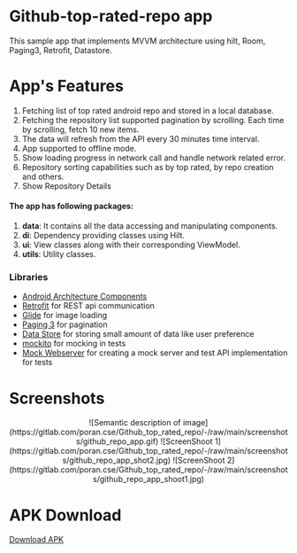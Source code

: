 # Github-top-rated-repo app
This sample app that implements MVVM architecture using hilt, Room, Paging3, Retrofit, Datastore.

# App's Features
1. Fetching list of top rated android repo and stored in a local database.
2. Fetching the repository list  supported pagination by scrolling. Each time by scrolling, fetch 10 new items.
3. The  data will refresh from the API every 30 minutes time interval.
4. App supported to offline mode.
5. Show loading progress in network call and handle network related error.
6. Repository sorting capabilities such as by top rated, by repo creation and others.
7. Show Repository Details

#### The app has following packages:
1. **data**: It contains all the data accessing and manipulating components.
2. **di**: Dependency providing classes using Hilt.
3. **ui**: View classes along with their corresponding ViewModel.
4. **utils**: Utility classes.

### Libraries
* [Android Architecture Components][arch]
* [Retrofit][retrofit] for REST api communication
* [Glide][glide] for image loading
* [Paging 3][paging] for pagination
* [Data Store][data-store] for storing small amount of data like user preference
* [mockito][mockito] for mocking in tests
* [Mock Webserver][mockwebserver] for creating a mock server and test API implementation for tests


# Screenshots

<p align="center">
![Semantic description of image](https://gitlab.com/poran.cse/Github_top_rated_repo/-/raw/main/screenshots/github_repo_app.gif)
![ScreenShoot 1](https://gitlab.com/poran.cse/Github_top_rated_repo/-/raw/main/screenshots/github_repo_app_shot2.jpg)
![ScreenShoot 2](https://gitlab.com/poran.cse/Github_top_rated_repo/-/raw/main/screenshots/github_repo_app_shoot1.jpg)
</p>

# APK Download
[Download APK](https://gitlab.com/poran.cse/Github_top_rated_repo/-/raw/main/apk/app-dev-debug.apk)

[mockwebserver]: https://github.com/square/okhttp/tree/master/mockwebserver
[data-store]: https://developer.android.com/topic/libraries/architecture/datastore?gclid=Cj0KCQiA4OybBhCzARIsAIcfn9mSE2oMBKwkdd6hOmLMmpmPl9LbvmXBxjBfCd1Zl3gcvhlOAOehV80aAt-wEALw_wcB&gclsrc=aw.ds#preferences-datastore-dependencies
[arch]: https://developer.android.com/arch
[paging]: https://developer.android.com/topic/libraries/architecture/paging/v3-overview
[retrofit]: http://square.github.io/retrofit
[glide]: https://github.com/bumptech/glide
[hilt]: https://developer.android.com/training/dependency-injection/hilt-android
[mockito]: http://site.mockito.org
[retrofit-mock]: https://github.com/square/retrofit/tree/master/retrofit-mock